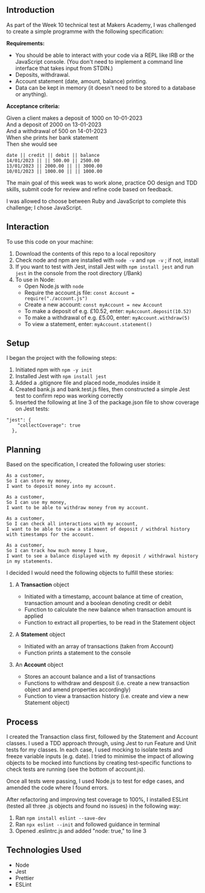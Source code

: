 ## Introduction

As part of the Week 10 technical test at Makers Academy, I was challenged to create a simple programme with the following specification:

**Requirements:**

- You should be able to interact with your code via a REPL like IRB or the JavaScript console. (You don't need to implement a command line interface that takes input from STDIN.)
- Deposits, withdrawal.
- Account statement (date, amount, balance) printing.
- Data can be kept in memory (it doesn't need to be stored to a database or anything).

**Acceptance criteria:**

Given a client makes a deposit of 1000 on 10-01-2023\
And a deposit of 2000 on 13-01-2023\
And a withdrawal of 500 on 14-01-2023\
When she prints her bank statement\
Then she would see

```
date || credit || debit || balance
14/01/2023 || || 500.00 || 2500.00
13/01/2023 || 2000.00 || || 3000.00
10/01/2023 || 1000.00 || || 1000.00
```

The main goal of this week was to work alone, practice OO design and TDD skills, submit code for review and refine code based on feedback.

I was allowed to choose between Ruby and JavaScript to complete this challenge; I chose JavaScript.

## Interaction

To use this code on your machine:

1. Download the contents of this repo to a local repository
2. Check node and npm are installed with `node -v` and `npm -v` ; if not, install
3. If you want to test with Jest, install Jest with `npm install jest` and run `jest` in the console from the root directory (/Bank)
4. To use in Node:
   - Open Node.js with `node`
   - Require the account.js file: `const Account = require("./account.js")`
   - Create a new account: `const myAccount = new Account`
   - To make a deposit of e.g. £10.52, enter: `myAccount.deposit(10.52)`
   - To make a withdrawal of e.g. £5.00, enter: `myAccount.withdraw(5)`
   - To view a statement, enter: `myAccount.statement()`

## Setup

I began the project with the following steps:

1. Initiated npm with `npm -y init`
2. Installed Jest with `npm install jest`
3. Added a .gitignore file and placed node_modules inside it
4. Created bank.js and bank.test.js files, then constructed a simple Jest test to confirm repo was working correctly
5. Inserted the following at line 3 of the package.json file to show coverage on Jest tests:

```
"jest": {
    "collectCoverage": true
  },
```

## Planning

Based on the specification, I created the following user stories:

```
As a customer,
So I can store my money,
I want to deposit money into my account.

As a customer,
So I can use my money,
I want to be able to withdraw money from my account.

As a customer,
So I can check all interactions with my account,
I want to be able to view a statement of deposit / withdral history with timestamps for the account.

As a customer,
So I can track how much money I have,
I want to see a balance displayed with my deposit / withdrawal history in my statements.
```

I decided I would need the following objects to fulfill these stories:

1. A **Transaction** object

   - Initiated with a timestamp, account balance at time of creation, transaction amount and a boolean denoting credit or debit
   - Function to calculate the new balance when transaction amount is applied
   - Function to extract all properties, to be read in the Statement object

2. A **Statement** object

   - Initiated with an array of transactions (taken from Account)
   - Function prints a statement to the console

3. An **Account** object

   - Stores an account balance and a list of transactions
   - Functions to withdraw and desposit (i.e. create a new transaction object and amend properties accordingly)
   - Function to view a transaction history (i.e. create and view a new Statement object)

## Process

I created the Transaction class first, followed by the Statement and Account classes. I used a TDD approach through, using Jest to run Feature and Unit tests for my classes. In each case, I used mocking to isolate tests and freeze variable inputs (e.g. date). I tried to minimise the impact of allowing objects to be mocked into functions by creating test-specific functions to check tests are running (see the bottom of account.js).

Once all tests were passing, I used Node.js to test for edge cases, and amended the code where I found errors.

After refactoring and improving test coverage to 100%, I installed ESLint (tested all three .js objects and found no issues) in the following way:

1. Ran `npm install eslint --save-dev`
2. Ran `npx eslint --init` and followed guidance in terminal
3. Opened .eslintrc.js and added "node: true," to line 3

## Technologies Used

- Node
- Jest
- Prettier
- ESLint
